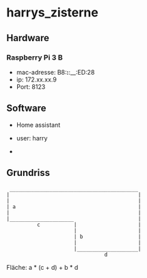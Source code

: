 # harrys_zisterne

## Hardware

### Raspberry Pi 3 B
* mac-adresse: B8:__:__:__:ED:28
* ip: 172.xx.xx.9
* Port: 8123

## Software
* Home assistant
* user: harry

* 

## Grundriss

```
 __________________________________________
|                                          |
|                                          |
| a                                        |
|                                          |
|_____________________                     |
          c           |                    |
                      |                    |
                      | b                  |
                      |                    |
                      |____________________|
                                d
```
Fläche: a * (c + d) + b * d



